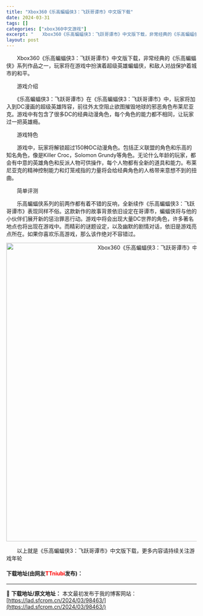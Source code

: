 ```yaml
---
title: "Xbox360《乐高蝙蝠侠3：飞跃哥谭市》中文版下载"
date: 2024-03-31
tags: []
categories: ["xbox360中文游戏"]
excerpt: "　　Xbox360《乐高蝙蝠侠3：飞跃哥谭市》中文版下载，非常经典的《乐高蝙蝠侠》系列作品之一，玩家将在游戏中扮演着超级英雄蝙蝠侠，和敌人对战保护着城市的和平。 　　游戏介绍 　　《乐高蝙蝠侠3：飞跃哥谭市》在《乐高蝙蝠侠3：飞跃哥谭市》中，玩家将加入到DC漫画的超级英雄阵容，前往外太空阻止欲图摧毁&hellip;"
layout: post
---
```


 <p>　　Xbox360《乐高蝙蝠侠3：飞跃哥谭市》中文版下载，非常经典的《乐高蝙蝠侠》系列作品之一，玩家将在游戏中扮演着超级英雄蝙蝠侠，和敌人对战保护着城市的和平。</p> <p>　　游戏介绍</p> <p>　　《乐高蝙蝠侠3：飞跃哥谭市》在《乐高蝙蝠侠3：飞跃哥谭市》中，玩家将加入到DC漫画的超级英雄阵容，前往外太空阻止欲图摧毁地球的邪恶角色布莱尼亚克。游戏中有包含了很多DC的经典动漫角色，每个角色的能力都不相同，让玩家过一把英雄瘾。</p> <p>　　游戏特色</p> <p>　　游戏中，玩家将解锁超过150种DC动漫角色。包括正义联盟的角色和乐高的知名角色，像是Killer Croc，Solomon Grundy等角色。无论什么年龄的玩家，都会有中意的英雄角色和反派人物可供操作，每个人物都有全新的道具和能力。布莱尼亚克的精神控制能力和灯笼戒指的力量将会给经典角色的人格带来意想不到的扭曲。</p> <p>　　简单评测</p> <p>　　乐高蝙蝠侠系列的前两作都有着不错的反响，全新续作《乐高蝙蝠侠3：飞跃哥谭市》表现同样不俗。这款新作的故事背景依旧设定在哥谭市，蝙蝠侠将与他的小伙伴们展开新的惩治罪恶行动。游戏中将会出现大量DC世界的角色，许多著名地点也将出现在游戏中。而精彩的谜题设定，以及幽默的剧情对话，依旧是游戏亮点所在。如果你喜欢乐高游戏，那么该作绝对不容错过。</p> <p align="center"><img align="" border="0" src="https://lad.sfcrom.cn/wp-content/uploads/2024/03/20240330_6608402c5b962.jpg" width="788" alt="Xbox360《乐高蝙蝠侠3：飞跃哥谭市》中文版下载" /></p> <p>　　以上就是《乐高蝙蝠侠3：飞跃哥谭市》中文版下载，更多内容请持续关注游戏年轮</p> <p><h4>下载地址(由网友<font color="red">TTniubi</font>发布)：</h4></p> 

---
📖 **下载地址/原文地址：** 本文最初发布于我的博客网站：[https://lad.sfcrom.cn/2024/03/98463/](https://lad.sfcrom.cn/2024/03/98463/)
